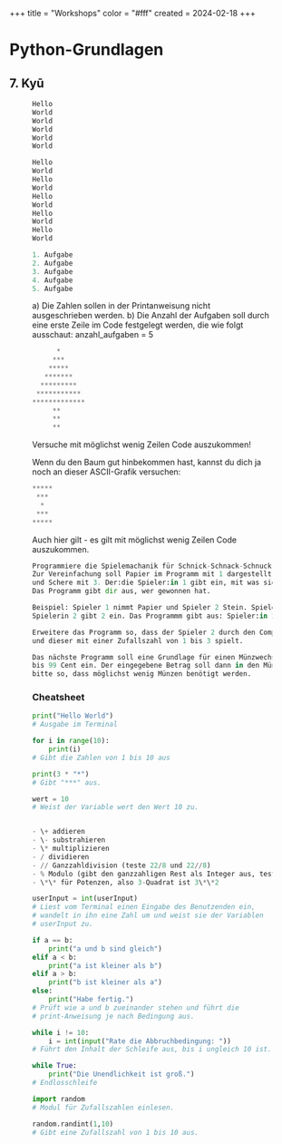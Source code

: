 +++
title = "Workshops"
color = "#fff"
created = 2024-02-18
+++

<script lang="ts">
  import Figure from '$lib/components/Figure.svelte';
</script>

# Python-Grundlagen

## 7. Kyū
<Figure src="/images/kyu-7/belt_white_small.svg" alt="weißer Gürtel" />


```python:Aufgabe_1.py
Hello
World
World
World
World
World
```

```python:Aufgabe_2.py
Hello
World
Hello
World
Hello
World
Hello
World
Hello
World
```

```python:Aufgabe_3.py
1. Aufgabe
2. Aufgabe
3. Aufgabe
4. Aufgabe
5. Aufgabe
```

a) Die Zahlen sollen in der Printanweisung nicht ausgeschrieben werden.
b) Die Anzahl der Aufgaben soll durch eine erste Zeile im Code festgelegt werden,
die wie folgt ausschaut:  anzahl_aufgaben = 5

```python:Aufgabe_4_Baum.py
      *
     ***
    *****
   *******
  *********
 ***********
*************
     **
     **
     **
```

Versuche mit möglichst wenig Zeilen Code auszukommen!

Wenn du den Baum gut hinbekommen hast, kannst du dich ja noch an dieser
ASCII-Grafik versuchen:

```python:Aufgabe_5_Sanduhr.py
*****
 ***
  *
 ***
*****
```
Auch hier gilt - es gilt mit möglichst wenig Zeilen Code auszukommen.

```python:Aufgabe_6_schnick_schnack_schnuck.py
Programmiere die Spielemachanik für Schnick-Schnack-Schnuck bzw. Papier-Stein-Schere.
Zur Vereinfachung soll Papier im Programm mit 1 dargestellt werde, Stein mit 2
und Schere mit 3. Der:die Spieler:in 1 gibt ein, mit was sie antritt, ebenso Spieler:in 2.
Das Programm gibt dir aus, wer gewonnen hat.

Beispiel: Spieler 1 nimmt Papier und Spieler 2 Stein. Spieler 1 gibt 1 ein,
Spielerin 2 gibt 2 ein. Das Programmm gibt aus: Spieler:in 2 hat gewonnen.

```

```python:Aufgabe_7_schnick_schnack_schnuck.py
Erweitere das Programm so, dass der Spieler 2 durch den Computer ersetzt wird
und dieser mit einer Zufallszahl von 1 bis 3 spielt.

```

```python:Aufgabe_7_Muenzwechsler.py
Das nächste Programm soll eine Grundlage für einen Münzwechsler darstellen. Die Benutzerin gibt einen Geldbetrag von 1
bis 99 Cent ein. Der eingegebene Betrag soll dann in den Münzen mit 1, 2, 3, 10, 20 und 50 Cent ausgegeben werden - aber
bitte so, dass möglichst wenig Münzen benötigt werden.

```



### Cheatsheet

```python:cheatsheet.py
print("Hello World")
# Ausgabe im Terminal

for i in range(10):
    print(i)
# Gibt die Zahlen von 1 bis 10 aus

print(3 * "*")
# Gibt "***" aus.

wert = 10
# Weist der Variable wert den Wert 10 zu.


- \+ addieren
- \- substrahieren
- \* multiplizieren
- / dividieren
- // Ganzzahldivision (teste 22/8 und 22//8)
- % Modulo (gibt den ganzzahligen Rest als Integer aus, teste 22%8)
- \*\* für Potenzen, also 3-Quadrat ist 3\*\*2

userInput = int(userInput)
# Liest vom Terminal einen Eingabe des Benutzenden ein,
# wandelt in ihn eine Zahl um und weist sie der Variablen
# userInput zu.

if a == b:
    print("a und b sind gleich")
elif a < b:
    print("a ist kleiner als b")
elif a > b:
    print("b ist kleiner als a")
else:
    print("Habe fertig.")
# Prüft wie a und b zueinander stehen und führt die
# print-Anweisung je nach Bedingung aus.

while i != 10:
    i = int(input("Rate die Abbruchbedingung: "))
# Führt den Inhalt der Schleife aus, bis i ungleich 10 ist.

while True:
    print("Die Unendlichkeit ist groß.")
# Endlosschleife

import random
# Modul für Zufallszahlen einlesen.

random.randint(1,10)
# Gibt eine Zufallszahl von 1 bis 10 aus.

```
